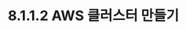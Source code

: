 ---
title: "8.1.1.2 AWS 클러스터 만들기"
excerpt: ""
permalink: /docs/ko/8.1.1.2/
redirect_from:
  - /theme-setup/
toc: false
toc_sticky: false
---